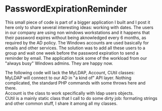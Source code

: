# PasswordExpirationReminder

This small piece of code is part of a bigger application I built and I post it here only to share several interesting ideas: working with dates. The users in our company are using non windows workstations and it happens that their password expires without being aknowledged every 6 months, as required by the AD policy. The Windows accounts are used basically for emails and other services. The solution was to add all these users to a group and wait one week before  the password expiration to send a reminder by email. The application took some of the workload from our "always busy" Windows admins. They are happy now. 

The following code will lack the MyLDAP, Account, CUtil classes:
<br>
MyLDAP will connect to our AD in "a kind of" API layer. Nothing complicated, the standard PHP commands with some throws here and there.
<br>
Account is the class to work specifically with ldap users objects.
<br>
CUtil is a mainly static class that I call to do some dirty job: formating strings and other common stuff, I share it among all my classes. 

